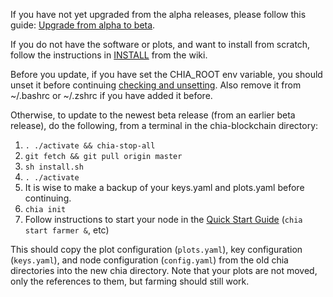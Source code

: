 If you have not yet upgraded from the alpha releases, please follow this guide:
[Upgrade from alpha to beta](https://github.com/Chia-Network/chia-blockchain/wiki/Upgrading-from-Alpha-to-Beta).

If you do not have the software or plots, and want to install from scratch, follow the instructions in [INSTALL](https://github.com/Chia-Network/chia-blockchain/wiki/INSTALL) from the wiki.

Before you update, if you have set the CHIA_ROOT env variable, you should unset it before continuing [checking and unsetting](https://www.cyberciti.biz/faq/linux-osx-bsd-unix-bash-undefine-environment-variable/). Also remove it from ~/.bashrc or ~/.zshrc if you have added it before.

Otherwise, to update to the newest beta release (from an earlier beta release), do the following, from a terminal in the chia-blockchain directory:
1. `. ./activate && chia-stop-all`
2. `git fetch && git pull origin master`
3. `sh install.sh`
4. `. ./activate`
5. It is wise to make a backup of your keys.yaml and plots.yaml before continuing.
6. `chia init`
7. Follow instructions to start your node in the [Quick Start Guide](https://github.com/Chia-Network/chia-blockchain/wiki/Quick-Start-Guide) (`chia start farmer &`, etc)

This should copy the plot configuration (`plots.yaml`), key configuration (`keys.yaml`), and node configuration (`config.yaml`) from the old chia directories into the new chia directory. Note that your plots are not moved, only the references to them, but farming should still work.
